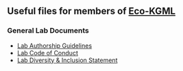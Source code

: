 ## Useful files for members of [Eco-KGML](https://github.com/eco-kgml)

### General Lab Documents 
* [Lab Authorship Guidelines](https://github.com/eco-kgml/Eco-KGML-Documents/blob/master/docs/Authorship_Guidelines.md)
* [Lab Code of Conduct](https://github.com/eco-kgml/Eco-KGML-Documents/blob/master/docs/LabCodeOfConduct_25Sep20.md)
* [Lab Diversity & Inclusion Statement](https://github.com/eco-kgml/Eco-KGML-Documents/blob/master/docs/LabInclusionDiversityStatement_16Dec20.md)

